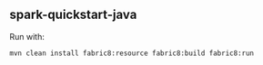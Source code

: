 ## spark-quickstart-java

Run with:

```
mvn clean install fabric8:resource fabric8:build fabric8:run
```
